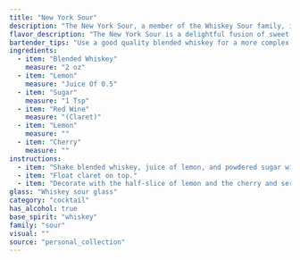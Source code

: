 ```yaml
---
title: "New York Sour"
description: "The New York Sour, a member of the Whiskey Sour family, is a twist on the classic.  Originating in the late 19th century, it's believed to have been invented in New York City, adding a touch of red wine for a complex, bittersweet finish. "
flavor_description: "The New York Sour is a delightful fusion of sweet and tart. The blended whiskey provides a smooth base, while the lemon juice adds a bright acidity. The simple syrup balances the tartness with a touch of sweetness.  The red wine float adds a layer of complexity, offering notes of dark fruit and a subtle dryness that lingers on the palate. The cherry garnish provides a final touch of sweetness and a burst of vibrant flavor. "
bartender_tips: "Use a good quality blended whiskey for a more complex flavor. Freshly squeezed lemon juice is key.  Dissolve the sugar in the lemon juice to avoid gritty syrup.  Pour the red wine slowly over the back of a spoon to create a distinct layer. Garnish with a cherry or lemon twist. Don't over-shake, as it can make the drink too cloudy."
ingredients:
  - item: "Blended Whiskey"
    measure: "2 oz"
  - item: "Lemon"
    measure: "Juice Of 0.5"
  - item: "Sugar"
    measure: "1 Tsp"
  - item: "Red Wine"
    measure: "(Claret)"
  - item: "Lemon"
    measure: ""
  - item: "Cherry"
    measure: ""
instructions:
  - item: "Shake blended whiskey, juice of lemon, and powdered sugar with ice and strain into a whiskey sour glass."
  - item: "Float claret on top."
  - item: "Decorate with the half-slice of lemon and the cherry and serve."
glass: "Whiskey sour glass"
category: "cocktail"
has_alcohol: true
base_spirit: "whiskey"
family: "sour"
visual: ""
source: "personal_collection"
---
```



